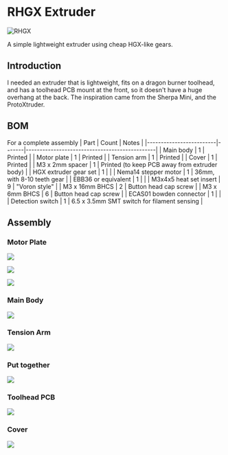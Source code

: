 # RHGX Extruder
![RHGX](https://github.com/rOzzy1987/RHGX-extruder/blob/main/Doc/rhgx.png?raw=true)

A simple lightweight extruder using cheap HGX-like gears.
## Introduction
I needed an extruder that is lightweight, fits on a dragon burner toolhead, and has a toolhead PCB mount at the front, so it doesn't have a huge overhang at the back. The inspiration came from the Sherpa Mini, and the ProtoXtruder.

## BOM
For a complete assembly
| Part                    | Count | Notes                                         |
|-------------------------|-------|-----------------------------------------------|
| Main body               |   1   | Printed                                       |
| Motor plate             |   1   | Printed                                       | 
| Tension arm             |   1   | Printed                                       |
| Cover                   |   1   | Printed                                       |
| M3 x 2mm spacer         |   1   | Printed (to keep PCB away from extruder body) |
| HGX extruder gear set   |   1   |                                               |
| Nema14 stepper motor    |   1   | 36mm, with 8-10 teeth gear                    |
| EBB36 or equivalent     |   1   |                                               |
| M3x4x5 heat set insert  |   9   | "Voron style"                                 |
| M3 x 16mm BHCS          |   2   | Button head cap screw                         |
| M3 x 6mm BHCS           |   6   | Button head cap screw                         |
| ECAS01 bowden connector |   1   |                                               |
| Detection switch        |   1   | 6.5 x 3.5mm SMT switch for filament sensing   |

## Assembly
### Motor Plate
![](https://github.com/rOzzy1987/RHGX-extruder/blob/main/Doc/rhgx-s1.png?raw=true)

![](https://github.com/rOzzy1987/RHGX-extruder/blob/main/Doc/rhgx-s2.png?raw=true)

![](https://github.com/rOzzy1987/RHGX-extruder/blob/main/Doc/rhgx-s3.png?raw=true)

### Main Body
![](https://github.com/rOzzy1987/RHGX-extruder/blob/main/Doc/rhgx-s4.png?raw=true)

### Tension Arm
![](https://github.com/rOzzy1987/RHGX-extruder/blob/main/Doc/rhgx-s5.png?raw=true)

### Put together
![](https://github.com/rOzzy1987/RHGX-extruder/blob/main/Doc/rhgx-s6.png?raw=true)

### Toolhead PCB
![](https://github.com/rOzzy1987/RHGX-extruder/blob/main/Doc/rhgx-s7.png?raw=true)

### Cover
![](https://github.com/rOzzy1987/RHGX-extruder/blob/main/Doc/rhgx-s8.png?raw=true)

